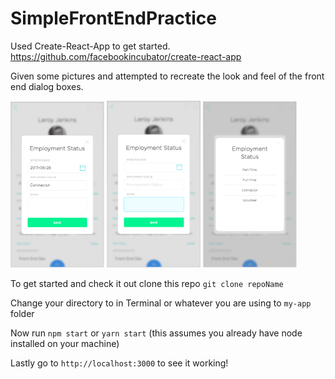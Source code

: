 # SimpleFrontEndPractice
Used Create-React-App to get started. https://github.com/facebookincubator/create-react-app

Given some pictures and attempted to recreate the look and feel of the front end dialog boxes.
<div>
  <img src="Example3.png" width="150">
  <img src="Example1.png" width="150">
  <img src="Example2.png" width="150">
</div>

To get started and check it out clone this repo
`git clone repoName`

Change your directory to in Terminal or whatever you are using to `my-app` folder

Now run `npm start` or `yarn start` (this assumes you already have node installed on your machine)

Lastly go to `http://localhost:3000` to see it working!
